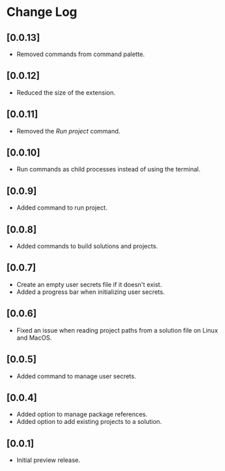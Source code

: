 # Change Log

## [0.0.13]

- Removed commands from command palette.

## [0.0.12]

- Reduced the size of the extension.

## [0.0.11]

- Removed the _Run project_ command.

## [0.0.10]

- Run commands as child processes instead of using the terminal.

## [0.0.9]

- Added command to run project.

## [0.0.8]

- Added commands to build solutions and projects.

## [0.0.7]

- Create an empty user secrets file if it doesn't exist.
- Added a progress bar when initializing user secrets.

## [0.0.6]

- Fixed an issue when reading project paths from a solution file on Linux and MacOS.

## [0.0.5]

- Added command to manage user secrets.

## [0.0.4]

- Added option to manage package references.
- Added option to add existing projects to a solution.

## [0.0.1]

- Initial preview release.
